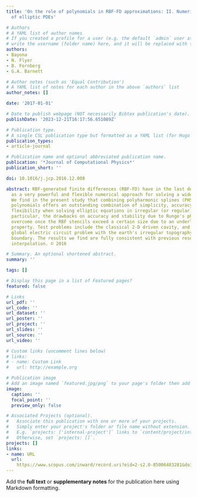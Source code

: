 ```yaml
---
title: 'On the role of polynomials in RBF-FD approximations: II. Numerical solution
  of elliptic PDEs'

# Authors
# A YAML list of author names
# If you created a profile for a user (e.g. the default `admin` user at `content/authors/admin/`), 
# write the username (folder name) here, and it will be replaced with their full name and linked to their profile.
authors:
- Bayona
- N. Flyer
- B. Fornberg
- G.A. Barnett

# Author notes (such as 'Equal Contribution')
# A YAML list of notes for each author in the above `authors` list
author_notes: []

date: '2017-01-01'

# Date to publish webpage (NOT necessarily Bibtex publication's date).
publishDate: '2023-12-21T16:17:56.651089Z'

# Publication type.
# A single CSL publication type but formatted as a YAML list (for Hugo requirements).
publication_types:
- article-journal

# Publication name and optional abbreviated publication name.
publication: '*Journal of Computational Physics*'
publication_short: ''

doi: 10.1016/j.jcp.2016.12.008

abstract: RBF-generated finite differences (RBF-FD) have in the last decade emerged
  as a very powerful and flexible numerical approach for solving a wide range of PDEs.
  We find in the present study that combining polyharmonic splines (PHS) with multivariate
  polynomials offers an outstanding combination of simplicity, accuracy, and geometric
  flexibility when solving elliptic equations in irregular (or regular) regions. In
  particular, the drawbacks on accuracy and stability due to Runge's phenomenon are
  overcome once the RBF stencils exceed a certain size due to an underlying minimization
  property. Test problems include the classical 2-D driven cavity, and also a 3-D
  global electric circuit problem with the earth's irregular topography as its bottom
  boundary. The results we find are fully consistent with previous results for data
  interpolation. © 2016

# Summary. An optional shortened abstract.
summary: ''

tags: []

# Display this page in a list of Featured pages?
featured: false

# Links
url_pdf: ''
url_code: ''
url_dataset: ''
url_poster: ''
url_project: ''
url_slides: ''
url_source: ''
url_video: ''

# Custom links (uncomment lines below)
# links:
# - name: Custom Link
#   url: http://example.org

# Publication image
# Add an image named `featured.jpg/png` to your page's folder then add a caption below.
image:
  caption: ''
  focal_point: ''
  preview_only: false

# Associated Projects (optional).
#   Associate this publication with one or more of your projects.
#   Simply enter your project's folder or file name without extension.
#   E.g. `projects: ['internal-project']` links to `content/project/internal-project/index.md`.
#   Otherwise, set `projects: []`.
projects: []
links:
- name: URL
  url: 
    https://www.scopus.com/inward/record.uri?eid=2-s2.0-85006483281&doi=10.1016%2fj.jcp.2016.12.008&partnerID=40&md5=f787c121d128dde804fd36ded708b5d7
---
```


Add the **full text** or **supplementary notes** for the publication here using Markdown formatting.
